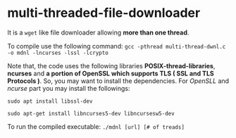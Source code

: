# multi-threaded-file-downloader

It is a `wget` like file downloader allowing __more than one thread__. 

To compile use the following command: ```gcc -pthread multi-thread-dwnl.c -o mdnl -lncurses -lssl -lcrypto```

 

Note that, the code uses the following libraries __POSIX-thread-libraries__, __ncurses__ and __a portion of OpenSSL which supports TLS ( SSL and TLS Protocols )__.
So, you may want to install the dependencies. For _OpenSLL_ and _ncurse_ part you may install the followings: 

```sudo apt install libssl-dev```

```sudo apt-get install libncurses5-dev libncursesw5-dev```

 

To run the compiled executable: 
```./mdnl [url] [# of treads]```
